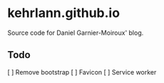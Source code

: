 # kehrlann.github.io
Source code for Daniel Garnier-Moiroux' blog.

## Todo
[ ] Remove bootstrap
[ ] Favicon
[ ] Service worker
